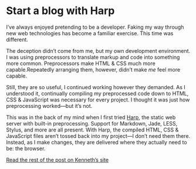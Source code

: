 # Start a blog with Harp

I’ve always enjoyed pretending to be a developer. Faking my way through new web technologies has become a familiar exercise. This time was different.

The deception didn’t come from me, but my own development environment. I was using preprocessors to translate markup and code into something more common. Preprocessors make HTML & CSS much more capable.Repeatedly arranging them, however, didn’t make _me_ feel more capable.

Still, they are so useful, I continued working however they demanded. As I understood it, continually compiling my preprocessed code down to HTML, CSS & JavaScript was necessary for every project. I thought it was just how preprocessing worked—but it’s not.

This was in the back of my mind when I first tried [Harp](http://harpjs.com), the static web server with built-in preprocessing. Support for Markdown, Jade, LESS, Stylus, and more are all present. With Harp, the compiled HTML, CSS & JavaScript files aren’t tossed back into my project—I don’t need them there. Instead, as I make changes, they are delivered where they actually need to be: the browser.

[Read the rest of the post on Kenneth’s site](http://kennethormandy.com/journal/start-a-blog-with-harp)
